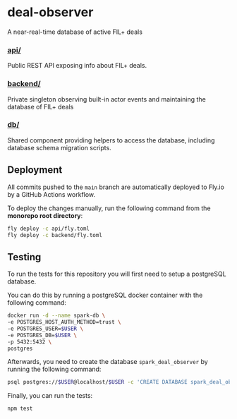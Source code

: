# deal-observer

A near-real-time database of active FIL+ deals

### [api/](./api/)

Public REST API exposing info about FIL+ deals.

### [backend/](./backend/)

Private singleton observing built-in actor events and maintaining the database
of FIL+ deals

### [db/](./db/)

Shared component providing helpers to access the database, including database
schema migration scripts.

## Deployment

All commits pushed to the `main` branch are automatically deployed to Fly.io by
a GitHub Actions workflow.

To deploy the changes manually, run the following command from the **monorepo
root directory**:

```bash
fly deploy -c api/fly.toml
fly deploy -c backend/fly.toml
```

## Testing

To run the tests for this repository you will first need to setup a postgreSQL
database.

You can do this by running a postgreSQL docker container with the following
command:

```bash
docker run -d --name spark-db \
-e POSTGRES_HOST_AUTH_METHOD=trust \
-e POSTGRES_USER=$USER \
-e POSTGRES_DB=$USER \
-p 5432:5432 \
postgres
```

Afterwards, you need to create the database `spark_deal_observer` by running the
following command:

```bash
psql postgres://$USER@localhost/$USER -c 'CREATE DATABASE spark_deal_observer'
```

Finally, you can run the tests:

```
npm test
```
